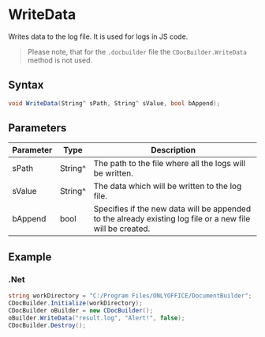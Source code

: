 # WriteData

Writes data to the log file. It is used for logs in JS code.

> Please note, that for the `.docbuilder` file the `CDocBuilder.WriteData` method is not used.

## Syntax

```cs
void WriteData(String^ sPath, String^ sValue, bool bAppend);
```

## Parameters

| Parameter | Type    | Description                                                                                                |
| --------- | ------- | ---------------------------------------------------------------------------------------------------------- |
| sPath     | String^ | The path to the file where all the logs will be written.                                                   |
| sValue    | String^ | The data which will be written to the log file.                                                            |
| bAppend   | bool    | Specifies if the new data will be appended to the already existing log file or a new file will be created. |

## Example

### .Net

```cs
string workDirectory = "C:/Program Files/ONLYOFFICE/DocumentBuilder";
CDocBuilder.Initialize(workDirectory);
CDocBuilder oBuilder = new CDocBuilder();
oBuilder.WriteData("result.log", "Alert!", false);
CDocBuilder.Destroy();
```
